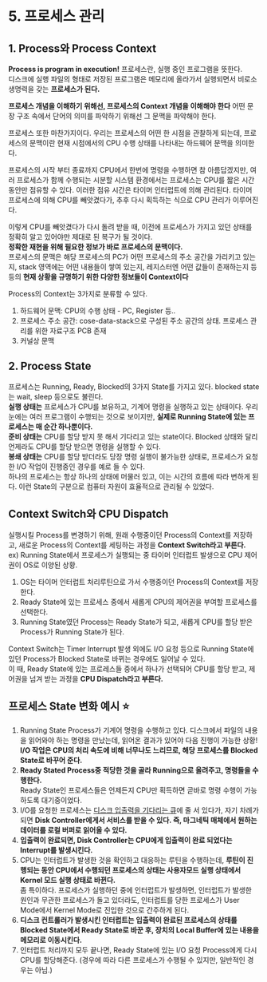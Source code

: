 # 5. 프로세스 관리
## 1. Process와 Process Context
**Process is program in execution!** 프로세스란, 실행 중인 프로그램을 뜻한다. <br>
디스크에 실행 파일의 형태로 저장된 프로그램은 메모리에 올라가서 실행되면서 비로소 생명력을 갖는 **프로세스가 된다.** <br>

**프로세스 개념을 이해하기 위해선, 프로세스의 Context 개념을 이해해야 한다** 어떤 문장 구조 속에서 단어의 의미를 파악하기 위해선 그 문맥을 파악해야 한다.

프로세스 또한 마찬가지이다. 우리는 프로세스의 어떤 한 시점을 관찰하게 되는데, 프로세스의 문맥이란 현재 시점에서의 CPU 수행 상태를 나타내는 하드웨어 문맥을 의미한다. <Br>

프로세스의 시작 부터 종료까지 CPU에서 한번에 명령을 수행하면 참 아름답겠지만, 여러 프로세스가 함께 수행되는 시분할 시스템 환경에서는 프로세스는 CPU를 짧은 시간동안만 점유할 수 있다. 이러한 점유 시간은 타이머 인터럽트에 의해 관리된다. 타이머 프로세스에 의해 CPU를 빼앗겼다가, 추후 다시 획득하는 식으로 CPU 관리가 이루어진다. <br>

이렇게 CPU를 빼앗겼다가 다시 돌려 받을 때, 이전에 프로세스가 가지고 있던 상태를 정확히 알고 있어야만 제대로 된 복구가 될 것이다. <br>
**정확한 재현을 위해 필요한 정보가 바로 프로세스의 문맥이다.** <br> 
프로세스의 문맥은 해당 프로세스의 PC가 어떤 프로세스의 주소 공간을 가리키고 있는지, stack 영역에는 어떤 내용들이 쌓여 있는지, 레지스터엔 어떤 값들이 존재하는지 등등의 **현재 상황을 규명하기 위한 다양한 정보들이 Context이다** <br>

Process의 Context는 3가지로 분류할 수 있다.
1. 하드웨어 문맥: CPU의 수행 상태 - PC, Register 등..
2. 프로세스 주소 공간: cose-data-stack으로 구성된 주소 공간의 상태. 프로세스 관리를 위한 자료구조 PCB 존재
3. 커널상 문맥

## 2. Process State
프로세스는 Running, Ready, Blocked의 3가지 State를 가지고 있다. blocked state는 wait, sleep 등으로도 불린다. <br>
**실행 상태는** 프로세스가 CPU를 보유하고, 기계어 명령을 실행하고 있는 상태이다. 우리 눈에는 여러 프로그램이 수행되는 것으로 보이지만, **실제로 Running State에 있는 프로세스는 매 순간 하나뿐이다.** <br>
**준비 상태는** CPU를 할당 받지 못 해서 기다리고 있는 state이다. Blocked 상태와 달리 언제라도 CPU를 할당 받으면 명령을 실행할 수 있다. <br>
**봉쇄 상태는** CPU를 할당 받더라도 당장 명령 실행이 불가능한 상태로, 프로세스가 요청한 I/O 작업이 진행중인 경우를 예로 들 수 있다. <br>
하나의 프로세스는 항상 하나의 상태에 머물러 있고, 이는 시간의 흐름에 따라 변하게 된다. 이런 State의 구분으로 컴퓨터 자원이 효율적으로 관리될 수 있었다. <br>

## Context Switch와 CPU Dispatch
실행시킬 Process를 변경하기 위해, 원래 수행중이던 Process의 Context를 저장하고, 새로운 Process의 Context를 세팅하는 과정을 **Context Switch라고 부른다.** <br>
ex) Running State에서 프로세스가 실행되는 중 타이머 인터럽트 발생으로 CPU 제어권이 OS로 이양된 상황.
1. OS는 타이머 인터럽트 처리루틴으로 가서 수행중이던 Process의 Context를 저장한다.
2. Ready State에 있는 프로세스 중에서 새롭게 CPU의 제어권을 부여할 프로세스를 선택한다.
3. Running State였던 Process는 Ready State가 되고, 새롭게 CPU를 할당 받은 Process가 Running State가 된다.

Context Switch는 Timer Interrupt 발생 외에도 I/O 요청 등으로 Running State에 있던 Process가 Blocked State로 바뀌는 경우에도 일어날 수 있다. <Br>
이 때, Ready State에 있는 프로레스들 중에서 하나가 선택되어 CPU를 할당 받고, 제어권을 넘겨 받는 과정을 **CPU Dispatch라고 부른다.**

## 프로세스 State 변화 예시 :star:
1. Running State Process가 기계어 명령을 수행하고 있다. 디스크에서 파일의 내용을 읽어와야 하는 명령을 만났는데, 읽어온 결과가 있어야 다음 진행이 가능한 상황! <br> **I/O 작업은 CPU의 처리 속도에 비해 너무나도 느리므로, 해당 프로세스를 Blocked State로 바꾸어 준다.**
2. **Ready Stated Process중 적당한 것을 골라 Running으로 올려주고, 명령들을 수행한다.** <br> Ready State인 프로세스들은 언제든지 CPU만 획득하면 곧바로 명령 수행이 가능하도록 대기중이었다.
3. I/O를 요청한 프로세스는 <U>디스크 입출력을 기다리는 큐</U>에 줄 서 있다가, 자기 차례가 되면 **Disk Controller에게서 서비스를 받을 수 있다. 즉, 마그네틱 매체에서 원하는 데이터를 로컬 버퍼로 읽어올 수 있다.**
4. **입출력이 완료되면, Disk Controller는 CPU에게 입출력이 완료 되었다는 Interrupt를 발생시킨다.** 
5. CPU는 인터럽트가 발생한 것을 확인하고 대응하는 루틴을 수행하는데, **루틴이 진행되는 동안 CPU에서 수행되던 프로세스의 상태는 사용자모드 실행 상태에서 Kernel 모드 실행 상태로 바뀐다.** <br> 좀 특이하다. 프로세스가 실행하던 중에 인터럽트가 발생하면, 인터럽트가 발생한 원인과 무관한 프로세스가 돌고 있더라도, 인터럽트를 당한 프로세스가 User Mode에서 Kernel Mode로 진입한 것으로 간주하게 된다. 
6. **디스크 컨트롤러가 발생시킨 인터럽트는 입출력이 완료된 프로세스의 상태를 Blocked State에서 Ready State로 바꾼 후, 장치의 Local Buffer에 있는 내용을 메모리로 이동시킨다.**
7. 인터럽트 처리까지 모두 끝나면, Ready State에 있는 I/O 요청 Process에게 다시 CPU를 할당해준다. (경우에 따라 다른 프로세스가 수행될 수 있지만, 일반적인 경우는 아님.)

<!-- Quiz: block에서 running 바로 가나? -->
